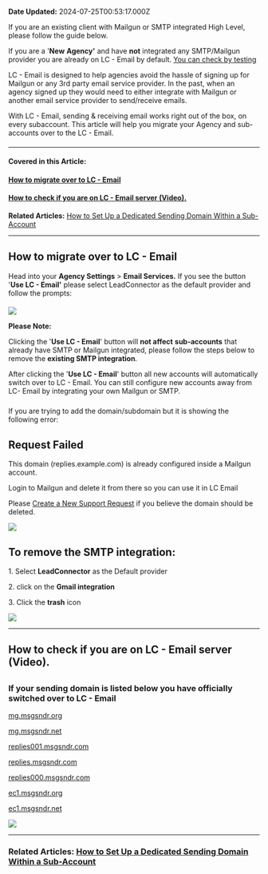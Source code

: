 **Date Updated:** 2024-07-25T00:53:17.000Z

If you are an existing client with Mailgun or SMTP integrated High Level, please follow the guide below.   
  
If you are a '**New** **Agency'** and have **not** integrated any SMTP/Mailgun provider you are already on LC - Email by default. [](https://help.gohighlevel.com/support/solutions/articles/48001222501-migrating-over-to-lc-email/preview#How-to-check-if-you-are-on-LC---Email-server.:~:text=look%20like%20this%3A-,How%20to%20check%20if%20you%20are%20on%20LC%20%2D%20Email%20server.,-To%20check%20if)[](https://help.gohighlevel.com/support/solutions/articles/48001222501-how-to-migrate-my-agency-over-to-lc-email#:~:text=look%20like%20this%3A-,How%20to%20check%20if%20you%20are%20on%20LC%20%2D%20Email%20server.,-Custom%20domains%20will)[You can check by testing](https://help.gohighlevel.com/support/solutions/articles/48001222501-how-to-migrate-my-agency-over-to-lc-email#:~:text=look%20like%20this%3A-,How%20to%20check%20if%20you%20are%20on%20LC%20%2D%20Email%20server%20%28Video%29.,-Custom%20domains%20will)
  
  
LC - Email is designed to help agencies avoid the hassle of signing up for Mailgun or any 3rd party email service provider. In the past, when an agency signed up they would need to either integrate with Mailgun or another email service provider to send/receive emails.  
  
With LC - Email, sending & receiving email works right out of the box, on every subaccount. This article will help you migrate your Agency and sub-accounts over to the LC - Email.

####   

---

#### **Covered in this Article:**

#### [**How to migrate over to LC - Email**](#How-to-migrate-over-to-LC---Email)

#### **[How to check if you are on LC - Email server (Video).](#How-to-check-if-you-are-on-LC---Email-server-%28Video%29.)**

  
**Related Articles:** [How to Set Up a Dedicated Sending Domain Within a Sub-Account](https://help.gohighlevel.com/en/support/solutions/articles/48001226115)  
  
---

## **How to migrate over to LC - Email**

  
Head into your **Agency Settings** \> **Email Services.** If you see the button '**Use LC - Email'** please select LeadConnector as the default provider and follow the prompts:  

#### 

**![](https://s3.amazonaws.com/cdn.freshdesk.com/data/helpdesk/attachments/production/155029831993/original/FFrLN5kZPjqsmU1FrHsV7ksdR6nB3ndPYw.jpg?1721848787)**
  
  
**Please Note:**

Clicking the '**Use LC - Email**' button will **not affect** **sub-accounts** that already have SMTP or Mailgun integrated, please follow the steps below to remove the **existing SMTP integration**.   
  
After clicking the '**Use LC - Email**' button all new accounts will automatically switch over to LC - Email. You can still configure new accounts away from LC- Email by integrating your own Mailgun or SMTP.

###   

If you are trying to add the domain/subdomain but it is showing the following error:

## **Request Failed**

This domain (replies.example.com) is already configured inside a Mailgun account.

Login to Mailgun and delete it from there so you can use it in LC Email

Please [Create a New Support Request](https://help.gohighlevel.com/en/support/solutions/articles/48001204857) if you believe the domain should be deleted.

![](https://s3.amazonaws.com/cdn.freshdesk.com/data/helpdesk/attachments/production/155029832042/original/v0M02hZm2B1viRUHbRD3mWAjg_Edg2NfSg.jpg?1721848869)

  
## To remove the SMTP integration:

  
1\. Select **LeadConnector** as the Default provider

2\. click on the **Gmail integration**

3\. Click the **trash** icon

  
![](https://s3.amazonaws.com/cdn.freshdesk.com/data/helpdesk/attachments/production/155029832061/original/sLvqpJUiNauxdCOgNeyr8Fu_P7iHkx7owA.jpg?1721848911)

  
---

## **How to check if you are on LC - Email server (Video).**

## **[](https://help.gohighlevel.com/en/support/solutions/articles/48001208887)**

###   

### **If your sending domain is listed below you have officially switched over to LC - Email**

[mg.msgsndr.org](//mg.msgsndr.org)

[mg.msgsndr.net](//mg.msgsndr.net)

[replies001.msgsndr.com](//replies001.msgsndr.com)

[replies.msgsndr.com](//replies.msgsndr.com)

[replies000.msgsndr.com](//replies000.msgsndr.com)

[ec1.msgsndr.org](//ec1.msgsndr.org)

[ec1.msgsndr.net](//ec1.msgsndr.net)

  
**![](https://s3.amazonaws.com/cdn.freshdesk.com/data/helpdesk/attachments/production/48258278599/original/NsnAs5TRldG6TnkrawVIUlQR9DnHQxQXzA.png?1666313812)**

---

###   

### **Related Articles:** [How to Set Up a Dedicated Sending Domain Within a Sub-Account](https://help.gohighlevel.com/en/support/solutions/articles/48001226115)
  
  